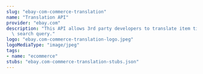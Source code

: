```yaml
---
slug: "ebay-com-commerce-translation"
name: "Translation API"
provider: "ebay.com"
description: "This API allows 3rd party developers to translate item title, description,\
  \ search query."
logo: "ebay.com-commerce-translation-logo.jpeg"
logoMediaType: "image/jpeg"
tags:
- name: "ecommerce"
stubs: "ebay.com-commerce-translation-stubs.json"
---
```

